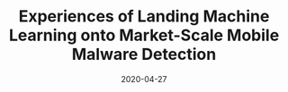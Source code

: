 ---
title: "Experiences of Landing Machine Learning onto Market-Scale Mobile Malware Detection"
collection: publications
permalink: /publication/apichecker
date: 2020-04-27
venue: "EuroSys'20"
type: 'conf'
selected: 'false'
pdf: 'eurosys20-apichecker.pdf'
authors: 'Liangyi Gong, Zhenhua Li, Feng Qian, Zifan Zhang, Qi Alfred Chen, Zhiyun Qian, Hao Lin, Yunhao Liu'
repo: https://apichecker.github.io/
slide: 'eurosys20-apichecker-slide.pdf'
talk: https://www.youtube.com/watch?v=wik2cbzGfVU
poster: 'eurosys20-apichecker-poster.pdf'
---